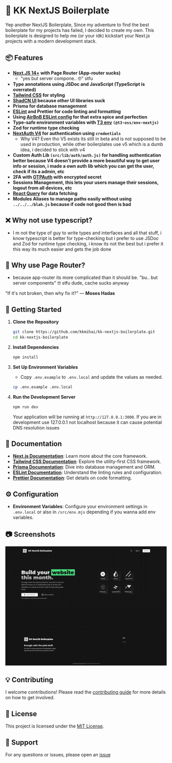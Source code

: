 # 🚀 KK NextJS Boilerplate

Yep another NextJS Boilerplate, Since my adventure to find the best boilerplate for my projects has failed, I decided to create my own. This boilerplate is designed to help me (or your idk) kickstart your Next.js projects with a modern development stack.
## 📦 Features

- **[Next.JS 14+](https://nextjs.org) with Page Router (App-router sucks)**
  - "yes but server compone.. 🤓" stfu
- **Type annotations using JSDoc and JavaScript (TypeScript is overrated)**
- **[Tailwind CSS](https://tailwindcss.com) for styling**
- **[ShadCN UI](https://ui.shadcn.com/) because other UI libraries suck**
- **Prisma for database management**
- **[ESLint](https://eslint.org) and Prettier for code linting and formatting**
- **Using [AirBnB ESLint config](https://www.npmjs.com/package/eslint-config-airbnb) for that extra spice and perfection**
- **Type-safe environment variables with [T3 env](https://env.t3.gg/) `(@t3-oss/env-nextjs)`**
- **Zod for runtime type checking**
- **[NextAuth V4](https://next-auth.js.org/) for authentication using `credentials`**
   - Why V4? Even tho V5 exists its still in beta and is not supposed to be used in production, while other boilerplates use v5 which is a dumb idea, i decided to stick with v4
- **Custom Auth Lib `(src/lib/auth/auth.js)` for handling authentication better because V4 doesn't provide a more beautiful way to get user info or session, i made a own auth lib which you can get the user, check if its a admin, etc**
- **2FA with [OTPAuth](https://www.npmjs.com/package/otpauth) with encrypted secret**
- **Sessions Management, this lets your users manage their sessions, logout from all devices, etc**
- **[React Query](https://tanstack.com/query/latest) for data fetching**
- **Modules Aliases to manage paths easily without using `../../../blah.js` because if code not good then is bad**

## ❌ Why not use typescript?
- I m not the type of guy to write types and interfaces and all that stuff, i know typescript is better for type-checking but i prefer to use JSDoc and Zod for runtime type checking, i know its not the best but i prefer it this way its much easier and gets the job done

## 📁 Why use Page Router?
- because app-router its more complicated than it should be. "bu.. but server components" 🤓 stfu dude, cache sucks anyway

"If it's not broken, then why fix it?" — __Moses Hadas__

## 🚀 Getting Started

1. **Clone the Repository**

   ```bash
   git clone https://github.com/kkmihai/kk-nextjs-boilerplate.git
   cd kk-nextjs-boilerplate
   ```

2. **Install Dependencies**

   ```bash
   npm install
   ```

3. **Set Up Environment Variables**

    - Copy `.env.example` to `.env.local` and update the values as needed.

   ```bash
   cp .env.example .env.local
   ```

4. **Run the Development Server**

   ```bash
   npm run dev
   ```

   Your application will be running at `http://127.0.0.1:3000`.
   If you are in development use 127.0.0.1 not localhost because it can cause potential DNS resolution issues

## 📖 Documentation

- **[Next.js Documentation](https://nextjs.org/docs)**: Learn more about the core framework.
- **[Tailwind CSS Documentation](https://tailwindcss.com/docs)**: Explore the utility-first CSS framework.
- **[Prisma Documentation](https://www.prisma.io/docs)**: Dive into database management and ORM.
- **[ESLint Documentation](https://eslint.org/docs)**: Understand the linting rules and configuration.
- **[Prettier Documentation](https://prettier.io/docs/en/)**: Get details on code formatting.

## ⚙️ Configuration

- **Environment Variables**: Configure your environment settings in `.env.local` or also in `/src/env.mjs` depending if you wanna add env variables.

## 📷 Screenshots

![img.png](public/assets/images/showcase.png)

## 💡 Contributing

I welcome contributions! Please read the [contributing guide](CONTRIBUTING.md) for more details on how to get involved.

## 📝 License

This project is licensed under the [MIT License](LICENSE).

## 🙌 Support

For any questions or issues, please open an [issue](https://github.com/kkmihai/kk-nextjs-boilerplate/issues)
